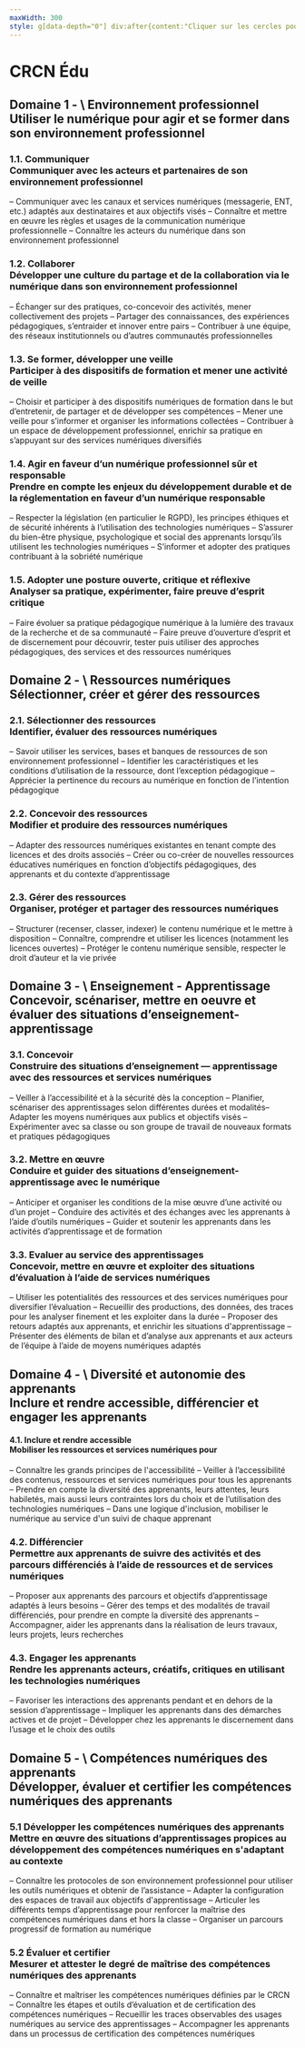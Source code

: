 ```yaml
---
maxWidth: 300
style: g[data-depth="0"] div:after{content:"Cliquer sur les cercles pour afficher le détail des domaines"; display:block; margin-top:1.5em; font-size:0.6em; line-height:1.2}
---
```


# CRCN Édu

## Domaine 1 - \\ Environnement professionnel <aside>Utiliser le numérique pour agir et se former dans son environnement professionnel</aside> <!--fold-->

### 1.1. Communiquer <aside>Communiquer avec les acteurs et partenaires de son environnement professionnel</aside>

– Communiquer avec les canaux et services numériques (messagerie, ENT, etc.) adaptés aux destinataires et aux objectifs visés
– Connaître et mettre en œuvre les règles et usages de la communication numérique professionnelle
– Connaître les acteurs du numérique dans son environnement professionnel

### 1.2. Collaborer <aside>Développer une culture du partage et de la collaboration via le numérique dans son environnement professionnel</aside>

– Échanger sur des pratiques, co-concevoir des activités, mener collectivement des projets
– Partager des connaissances, des expériences pédagogiques, s’entraider et innover entre pairs
– Contribuer à une équipe, des réseaux institutionnels ou d’autres communautés professionnelles

### 1.3. Se former, développer une veille <aside>Participer à des dispositifs de formation et mener une activité de veille</aside>

– Choisir et participer à des dispositifs numériques de formation dans le but d’entretenir, de partager et de développer ses
compétences
– Mener une veille pour s’informer et organiser les informations collectées
– Contribuer à un espace de développement professionnel, enrichir sa pratique en s’appuyant sur des services
numériques diversifiés

### 1.4. Agir en faveur d’un numérique professionnel sûr et responsable <aside>Prendre en compte les enjeux du développement durable et de la réglementation en faveur d’un numérique responsable</aside>

– Respecter la législation (en particulier le RGPD), les principes éthiques et de sécurité inhérents à l’utilisation des
technologies numériques
– S’assurer du bien-être physique, psychologique et social des apprenants lorsqu’ils utilisent les technologies numériques
– S’informer et adopter des pratiques contribuant à la sobriété numérique

### 1.5. Adopter une posture ouverte, critique et réflexive <aside>Analyser sa pratique, expérimenter, faire preuve d’esprit critique</aside>

– Faire évoluer sa pratique pédagogique numérique à la lumière des travaux de la recherche et de sa communauté
– Faire preuve d’ouverture d’esprit et de discernement pour découvrir, tester puis utiliser des approches pédagogiques,
des services et des ressources numériques

## Domaine 2 - \\ Ressources numériques <aside>Sélectionner, créer et gérer des ressources</aside> <!--fold-->

### 2.1. Sélectionner des ressources <aside>Identifier, évaluer des ressources numériques</aside>

– Savoir utiliser les services, bases et banques de ressources de son environnement professionnel
– Identifier les caractéristiques et les conditions d’utilisation de la ressource, dont l’exception pédagogique
– Apprécier la pertinence du recours au numérique en fonction de l’intention pédagogique

### 2.2. Concevoir des ressources <aside>Modifier et produire des ressources numériques</aside>

– Adapter des ressources numériques existantes en tenant compte des licences et des droits associés
– Créer ou co-créer de nouvelles ressources éducatives numériques en fonction d’objectifs pédagogiques, des
apprenants et du contexte d’apprentissage

### 2.3. Gérer des ressources <aside>Organiser, protéger et partager des ressources numériques</aside>

– Structurer (recenser, classer, indexer) le contenu numérique et le mettre à disposition
– Connaître, comprendre et utiliser les licences (notamment les licences ouvertes)
– Protéger le contenu numérique sensible, respecter le droit d’auteur et la vie privée

## Domaine 3 - \\ Enseignement - Apprentissage <aside>Concevoir, scénariser, mettre en oeuvre et évaluer des situations d’enseignement-apprentissage</aside> <!--fold-->

### 3.1. Concevoir <aside>Construire des situations d’enseignement — apprentissage avec des ressources et services numériques</aside>

– Veiller à l’accessibilité et à la sécurité dès la conception
– Planifier, scénariser des apprentissages selon différentes durées et modalités– Adapter les moyens numériques aux
publics et objectifs visés
– Expérimenter avec sa classe ou son groupe de travail de nouveaux formats et pratiques pédagogiques

### 3.2. Mettre en œuvre <aside>Conduire et guider des situations d’enseignement-apprentissage avec le numérique</aside>

– Anticiper et organiser les conditions de la mise œuvre d’une activité ou d’un projet
– Conduire des activités et des échanges avec les apprenants à l’aide d’outils numériques
– Guider et soutenir les apprenants dans les activités d’apprentissage et de formation

### 3.3. Evaluer au service des apprentissages <aside>Concevoir, mettre en œuvre et exploiter des situations d’évaluation à l’aide de services numériques</aside>

– Utiliser les potentialités des ressources et des services numériques pour diversifier l’évaluation
– Recueillir des productions, des données, des traces pour les analyser finement et les exploiter dans la durée
– Proposer des retours adaptés aux apprenants, et enrichir les situations d'apprentissage
– Présenter des éléments de bilan et d’analyse aux apprenants et aux acteurs de l’équipe à l’aide de moyens numériques
adaptés

## Domaine 4 - \\ Diversité et autonomie des apprenants <aside>Inclure et rendre accessible, différencier et engager les apprenants</aside> <!--fold-->

#### 4.1. Inclure et rendre accessible <aside>Mobiliser les ressources et services numériques pour</aside>

– Connaître les grands principes de l'accessibilité
– Veiller à l’accessibilité des contenus, ressources et services numériques pour tous les apprenants
– Prendre en compte la diversité des apprenants, leurs attentes, leurs habiletés, mais aussi leurs contraintes lors du
choix et de l’utilisation des technologies numériques
– Dans une logique d'inclusion, mobiliser le numérique au service d'un suivi de chaque apprenant

### 4.2. Différencier <aside>Permettre aux apprenants de suivre des activités et des parcours différenciés à l’aide de ressources et de services numériques</aside>

– Proposer aux apprenants des parcours et objectifs d’apprentissage adaptés à leurs besoins
– Gérer des temps et des modalités de travail différenciés, pour prendre en compte la diversité des apprenants
– Accompagner, aider les apprenants dans la réalisation de leurs travaux, leurs projets, leurs recherches

### 4.3. Engager les apprenants <aside>Rendre les apprenants acteurs, créatifs, critiques en utilisant les technologies numériques</aside>

– Favoriser les interactions des apprenants pendant et en dehors de la session d’apprentissage
– Impliquer les apprenants dans des démarches actives et de projet
– Développer chez les apprenants le discernement dans l’usage et le choix des outils

## Domaine 5 - \\ Compétences numériques des apprenants <aside>Développer, évaluer et certifier les compétences numériques des apprenants</aside> <!--fold-->

### 5.1 Développer les compétences numériques des apprenants <aside>Mettre en œuvre des situations d’apprentissages propices au développement des compétences numériques en s'adaptant au contexte</aside>

– Connaître les protocoles de son environnement professionnel pour utiliser les outils numériques et obtenir de
l’assistance
– Adapter la configuration des espaces de travail aux objectifs d'apprentissage
– Articuler les différents temps d’apprentissage pour renforcer la maîtrise des compétences numériques dans et hors la
classe
– Organiser un parcours progressif de formation au numérique

### 5.2 Évaluer et certifier <aside>Mesurer et attester le degré de maîtrise des compétences numériques des apprenants</aside>

– Connaître et maîtriser les compétences numériques définies par le CRCN
– Connaître les étapes et outils d’évaluation et de certification des compétences numériques
– Recueillir les traces observables des usages numériques au service des apprentissages
– Accompagner les apprenants dans un processus de certification des compétences numériques